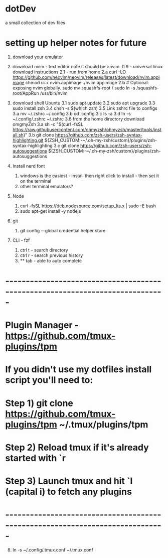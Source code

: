 # dotDev

a small collection of dev files

# setting up helper notes for future
1. download your emulator
2. download nvim - text editor note it should be >nvim. 0.9 - universal linux download instructions
	2.1 - run from home
		2.a curl -LO https://github.com/neovim/neovim/releases/latest/download/nvim.appimage
chmod u+x nvim.appimage
./nvim.appimage
		2.b 
		# Optional: exposing nvim globally.
sudo mv squashfs-root /
sudo ln -s /squashfs-root/AppRun /usr/bin/nvim

3. download shell
	Ubuntu
	3.1 sudo apt update
	3.2 sudo apt upgrade
	3.3 sudo install zsh
	3.4 chsh -s $(which zsh)
	3.5 Link zshrc file to configs
		3.a mv ~/.zshrc ~/.config
		3.b cd .config
		3.c ls -a
		3.d ln -s ~/.config/.zshrc ~/.zshrc
	3.6 from the home directory download omgmyZsh
		3.a sh -c "$(curl -fsSL https://raw.githubusercontent.com/ohmyzsh/ohmyzsh/master/tools/install.sh)"
		3.b git clone https://github.com/zsh-users/zsh-syntax-highlighting.git ${ZSH_CUSTOM:-~/.oh-my-zsh/custom}/plugins/zsh-syntax-highlighting
		3.c git clone https://github.com/zsh-users/zsh-autosuggestions ${ZSH_CUSTOM:-~/.oh-my-zsh/custom}/plugins/zsh-autosuggestions
	
4. Install nerd font 
    1. windows is the easiest - install then right click to install - then set it on the terminal 
    2. other terminal emulators?
5. Node

    1. curl -fsSL https://deb.nodesource.com/setup_lts.x | sudo -E bash
    2. sudo apt-get install -y nodejs
6. git 
    1. git config --global credential.helper store
7. CLI - fzf
    1. ctrl t - search directory
    2. ctrl r - search previous history
    3. ** tab - able to auto complete 

# -----------------------------------------------------------------------------
# Plugin Manager - https://github.com/tmux-plugins/tpm
# If you didn't use my dotfiles install script you'll need to:
#   Step 1) git clone https://github.com/tmux-plugins/tpm ~/.tmux/plugins/tpm
#   Step 2) Reload tmux if it's already started with `r
#   Step 3) Launch tmux and hit `I (capital i) to fetch any plugins
# -----------------------------------------------------------------------------
8. ln -s ~/.config/.tmux.conf ~/.tmux.conf
